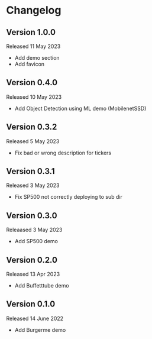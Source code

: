 # Changelog

## Version 1.0.0
Released 11 May 2023
- Add demo section
- Add favicon

## Version 0.4.0
Released 10 May 2023
- Add Object Detection using ML demo (MobilenetSSD)

## Version 0.3.2
Released 5 May 2023
- Fix bad or wrong description for tickers 

## Version 0.3.1
Released 3 May 2023
- Fix SP500 not correctly deploying to sub dir

## Version 0.3.0
Releaased 3 May 2023
- Add SP500 demo

## Version 0.2.0
Released 13 Apr 2023
- Add Buffetttube demo

## Version 0.1.0
Released 14 June 2022
- Add Burgerme demo